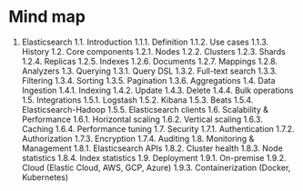 # Mind map

1. Elasticsearch
1.1. Introduction
1.1.1. Definition
1.1.2. Use cases
1.1.3. History
1.2. Core components
1.2.1. Nodes
1.2.2. Clusters
1.2.3. Shards
1.2.4. Replicas
1.2.5. Indexes
1.2.6. Documents
1.2.7. Mappings
1.2.8. Analyzers
1.3. Querying
1.3.1. Query DSL
1.3.2. Full-text search
1.3.3. Filtering
1.3.4. Sorting
1.3.5. Pagination
1.3.6. Aggregations
1.4. Data Ingestion
1.4.1. Indexing
1.4.2. Update
1.4.3. Delete
1.4.4. Bulk operations
1.5. Integrations
1.5.1. Logstash
1.5.2. Kibana
1.5.3. Beats
1.5.4. Elasticsearch-Hadoop
1.5.5. Elasticsearch clients
1.6. Scalability & Performance
1.6.1. Horizontal scaling
1.6.2. Vertical scaling
1.6.3. Caching
1.6.4. Performance tuning
1.7. Security
1.7.1. Authentication
1.7.2. Authorization
1.7.3. Encryption
1.7.4. Auditing
1.8. Monitoring & Management
1.8.1. Elasticsearch APIs
1.8.2. Cluster health
1.8.3. Node statistics
1.8.4. Index statistics
1.9. Deployment
1.9.1. On-premise
1.9.2. Cloud (Elastic Cloud, AWS, GCP, Azure)
1.9.3. Containerization (Docker, Kubernetes)
